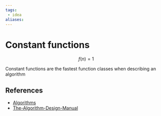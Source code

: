 ```yaml
---
tags:
 - idea
aliases:
---
```


# Constant functions

$$f(n)=1$$

Constant functions are the fastest function classes when describing an algorithm

## References

- [Algorithms](Algorithms.md)
- [The-Algorithm-Design-Manual](The-Algorithm-Design-Manual.md)
